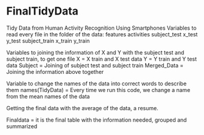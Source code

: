 # FinalTidyData
Tidy Data from Human Activity Recognition Using Smartphones
Variables to read every file in the folder of the data:
features 
activities 
subject_test
x_test 
y_test 
subject_train 
x_train 
y_train 


Variables to joining the information of X and Y with the subject test and subject train, to get one file 
X = X train and X test data 
Y = Y train and Y test data 
Subject = Joining of subject test and subject train
Merged_Data = Joining the information above together


Variable to change the names of the data into correct words to describe them
names(TidyData) = Every time we run this code, we change a name from the mean names of the data

Getting the final data with the average of the data, a resume. 

Finaldata = it is the final table with the information needed, grouped and summarized
